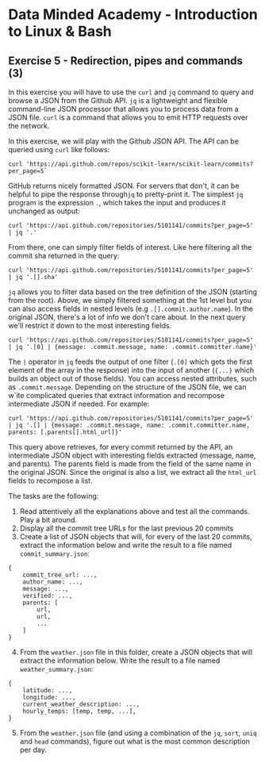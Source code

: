 # Data Minded Academy - Introduction to Linux & Bash

## Exercise 5 - Redirection, pipes and commands (3)

In this exercise you will have to use the `curl` and `jq` command to query and browse a JSON from the Github API. `jq` is a lightweight and flexible command-line JSON processor that allows you to process data from a JSON file. `curl` is a command that allows you to emit HTTP requests over the network.

In this exercise, we will play with the Github JSON API. The API can be queried using `curl` like follows:

```
curl 'https://api.github.com/repos/scikit-learn/scikit-learn/commits?per_page=5`
```

GitHub returns nicely formatted JSON. For servers that don't, it can be helpful to pipe the response through`jq` to pretty-print it. The simplest `jq` program is the expression `.`, which takes the input and produces it unchanged as output:

```
curl 'https://api.github.com/repositories/5101141/commits?per_page=5' | jq '.'
```

From there, one can simply filter fields of interest. Like here filtering all the commit sha returned in the query:

```
curl 'https://api.github.com/repositories/5101141/commits?per_page=5' | jq '.[].sha'
```

`jq` allows you to filter data based on the tree definition of the JSON (starting from the root). Above, we simply filtered something at the 1st level but you can also access fields in nested levels (e.g `.[].commit.author.name`). In the original JSON, there's a lot of info we don't care about. In the next query we'll restrict it down to the most interesting fields.

```
curl 'https://api.github.com/repositories/5101141/commits?per_page=5'  | jq '.[0] | {message: .commit.message, name: .commit.committer.name}'
````

The `|` operator in `jq` feeds the output of one filter (`.[0]` which gets the first element of the array in the response) into the input of another (`{...}` which builds an object out of those fields). You can access nested attributes, such as `.commit.message`. Depending on the structure of the JSON file, we can w`ite complicated queries that extract information and recompose intermediate JSON if needed. For example:

```
curl 'https://api.github.com/repositories/5101141/commits?per_page=5' | jq '.[] | {message: .commit.message, name: .commit.committer.name, parents: [.parents[].html_url]}'
```

This query above retrieves, for every commit returned by the API, an intermediate JSON object with interesting fields extracted (message, name, and parents). The parents field is made from the field of the same name in the original JSON. Since the original is also a list, we extract all the `html_url` fields to recompose a list.

The tasks are the following:

1. Read attentively all the explanations above and test all the commands. Play a bit around.
2. Display all the commit tree URLs for the last previous 20 commits
3. Create a list of JSON objects that will, for every of the last 20 commits, extract the information below and write the result to a file named `commit_summary.json`:

```
{
    commit_tree_url: ...,
    author_name: ...,
    message: ...,
    verified: ...,
    parents: [
        url,
        url,
        ...
    ]
}
```

4. From the `weather.json` file in this folder, create a JSON objects that will extract the information below. Write the result to a file named `weather_summary.json`:

```
{
    latitude: ...,
    longitude: ...,
    current_weather_description: ...,
    hourly_temps: [temp, temp, ...],
}
```

5. From the `weather.json` file (and using a combination of the `jq`, `sort`, `uniq` and `head` commands), figure out what is the most common description per day.
